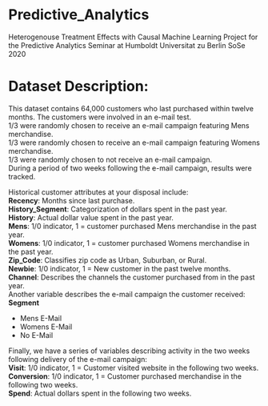 # Predictive_Analytics
Heterogenouse Treatment Effects with Causal Machine Learning 
Project for the Predictive Analytics Seminar at Humboldt Universitat zu Berlin SoSe 2020 


# Dataset Description:
This dataset contains 64,000 customers who last purchased within twelve months.
The customers were involved in an e-mail test.  
1/3 were randomly chosen to receive an e-mail campaign featuring Mens merchandise.  
1/3 were randomly chosen to receive an e-mail campaign featuring Womens merchandise.  
1/3 were randomly chosen to not receive an e-mail campaign.  
During a period of two weeks following the e-mail campaign, results were tracked. 

Historical customer attributes at your disposal include:  
**Recency**: Months since last purchase.  
**History_Segment**: Categorization of dollars spent in the past year.  
**History**: Actual dollar value spent in the past year.  
**Mens**: 1/0 indicator, 1 = customer purchased Mens merchandise in the past year.  
**Womens**: 1/0 indicator, 1 = customer purchased Womens merchandise in the past year.  
**Zip_Code**: Classifies zip code as Urban, Suburban, or Rural.  
**Newbie**: 1/0 indicator, 1 = New customer in the past twelve months.  
**Channel**: Describes the channels the customer purchased from in the past year.  
Another variable describes the e-mail campaign the customer received:  
**Segment**
- Mens E-Mail
- Womens E-Mail
- No E-Mail  

Finally, we have a series of variables describing activity in the two weeks following delivery of the e-mail campaign:  
**Visit**: 1/0 indicator, 1 = Customer visited website in the following two weeks.  
**Conversion**: 1/0 indicator, 1 = Customer purchased merchandise in the following two weeks.  
**Spend**: Actual dollars spent in the following two weeks.  
